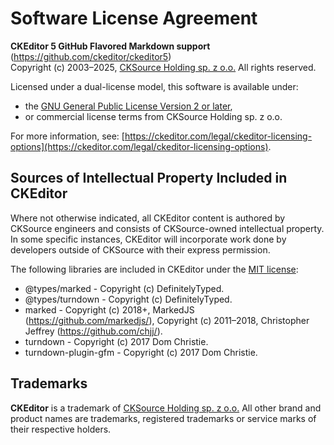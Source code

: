 Software License Agreement
==========================

**CKEditor&nbsp;5 GitHub Flavored Markdown support** (https://github.com/ckeditor/ckeditor5)<br>
Copyright (c) 2003–2025, [CKSource Holding sp. z o.o.](https://cksource.com) All rights reserved.

Licensed under a dual-license model, this software is available under:

* the [GNU General Public License Version 2 or later](https://www.gnu.org/licenses/gpl.html),
* or commercial license terms from CKSource Holding sp. z o.o.

For more information, see: [https://ckeditor.com/legal/ckeditor-licensing-options](https://ckeditor.com/legal/ckeditor-licensing-options).

Sources of Intellectual Property Included in CKEditor
-----------------------------------------------------

Where not otherwise indicated, all CKEditor content is authored by CKSource engineers and consists of CKSource-owned intellectual property. In some specific instances, CKEditor will incorporate work done by developers outside of CKSource with their express permission.

The following libraries are included in CKEditor under the [MIT license](https://opensource.org/licenses/MIT):

* @types/marked - Copyright (c) DefinitelyTyped.
* @types/turndown - Copyright (c) DefinitelyTyped.
* marked - Copyright (c) 2018+, MarkedJS (https://github.com/markedjs/), Copyright (c) 2011–2018, Christopher Jeffrey (https://github.com/chjj/).
* turndown - Copyright (c) 2017 Dom Christie.
* turndown-plugin-gfm - Copyright (c) 2017 Dom Christie.

Trademarks
----------

**CKEditor** is a trademark of [CKSource Holding sp. z o.o.](https://cksource.com) All other brand and product names are trademarks, registered trademarks or service marks of their respective holders.
